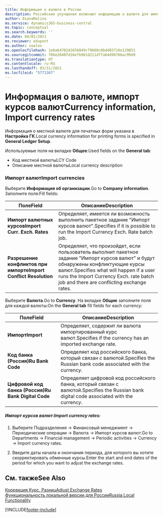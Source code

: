 ```yaml
---
title: Информация о валюте в России
description: Российские улучшения включают информацию о валюте для импорта курсов валют.
author: DianaMalina
ms.service: dynamics365-business-central
ms.topic: conceptual
ms.search.keywords: ''
ms.date: 04/01/2021
ms.reviewer: edupont
ms.author: soalex
ms.openlocfilehash: 1e0a6470242658849c79660c0bdd03716e129851
ms.sourcegitcommit: 766e2840fd16efb901d211d7fa64d96766ac99d9
ms.translationtype: HT
ms.contentlocale: ru-RU
ms.lasthandoff: 03/31/2021
ms.locfileid: "5771367"
---
```

# <a name="currency-information-import-currency-rates"></a><span data-ttu-id="ccce6-103">Информация о валюте, импорт курсов валют</span><span class="sxs-lookup"><span data-stu-id="ccce6-103">Currency information, Import currency rates</span></span>

<span data-ttu-id="ccce6-104">Информация о местной валюте для печатных форм указана в **Настройка ГК**.</span><span class="sxs-lookup"><span data-stu-id="ccce6-104">Local currency information for printing forms is specified in **General Ledger Setup**.</span></span>

<span data-ttu-id="ccce6-105">Используемые поля на вкладке **Общее**:</span><span class="sxs-lookup"><span data-stu-id="ccce6-105">Used fields on the **General tab**:</span></span>

- <span data-ttu-id="ccce6-106">Код местной валюты</span><span class="sxs-lookup"><span data-stu-id="ccce6-106">LCY Code</span></span>
- <span data-ttu-id="ccce6-107">Описание местной валюты</span><span class="sxs-lookup"><span data-stu-id="ccce6-107">Local currency description</span></span>

### <a name="import-currencies"></a><span data-ttu-id="ccce6-108">Импорт валют</span><span class="sxs-lookup"><span data-stu-id="ccce6-108">Import currencies</span></span>

<span data-ttu-id="ccce6-109">Выберите **Информация об организации**.</span><span class="sxs-lookup"><span data-stu-id="ccce6-109">Go to **Company information**.</span></span> <span data-ttu-id="ccce6-110">Заполните поля:</span><span class="sxs-lookup"><span data-stu-id="ccce6-110">Fill fields:</span></span>

| <span data-ttu-id="ccce6-111">Поле</span><span class="sxs-lookup"><span data-stu-id="ccce6-111">Field</span></span>                          | <span data-ttu-id="ccce6-112">Описание</span><span class="sxs-lookup"><span data-stu-id="ccce6-112">Description</span></span>                                                  |
| ------------------------------ | ------------------------------------------------------------ |
| <span data-ttu-id="ccce6-113">**Импорт валютных курсов**</span><span class="sxs-lookup"><span data-stu-id="ccce6-113">**Import Curr. Exch. Rates**</span></span>   | <span data-ttu-id="ccce6-114">Определяет, имеется ли возможность выполнить пакетное задание "Импорт курсов валют".</span><span class="sxs-lookup"><span data-stu-id="ccce6-114">Specifies if it is possible to run the Import Currency Exch. Rate batch job.</span></span> |
| <span data-ttu-id="ccce6-115">**Разрешение конфликтов при импорте**</span><span class="sxs-lookup"><span data-stu-id="ccce6-115">**Import Conflict Resolution**</span></span> | <span data-ttu-id="ccce6-116">Определяет, что произойдет, если пользователь выполнит пакетное задание "Импорт курсов валют" и будут обнаружены конфликтующие курсы валют.</span><span class="sxs-lookup"><span data-stu-id="ccce6-116">Specifies what will happen if a user runs the Import Currency Exch. rate batch job and there are conflicting exchange rates.</span></span> |

<span data-ttu-id="ccce6-117">Выберите **Валюта**.</span><span class="sxs-lookup"><span data-stu-id="ccce6-117">Go to **Currency**.</span></span> <span data-ttu-id="ccce6-118">На вкладке **Общие** заполните поля для каждой валюты:</span><span class="sxs-lookup"><span data-stu-id="ccce6-118">Оn the **General tab** fill fields for each currency:</span></span>

| <span data-ttu-id="ccce6-119">Поле</span><span class="sxs-lookup"><span data-stu-id="ccce6-119">Field</span></span>                    | <span data-ttu-id="ccce6-120">Описание</span><span class="sxs-lookup"><span data-stu-id="ccce6-120">Description</span></span>                                                  |
| ------------------------ | ------------------------------------------------------------ |
| <span data-ttu-id="ccce6-121">**Импорт**</span><span class="sxs-lookup"><span data-stu-id="ccce6-121">**Import**</span></span>               | <span data-ttu-id="ccce6-122">Определяет, содержит ли валюта импортированный курс валют.</span><span class="sxs-lookup"><span data-stu-id="ccce6-122">Specifies if the currency has an imported exchange rate.</span></span>     |
| <span data-ttu-id="ccce6-123">**Код банка (Россия)**</span><span class="sxs-lookup"><span data-stu-id="ccce6-123">**Ru Bank Code**</span></span>         | <span data-ttu-id="ccce6-124">Определяет код российского банка, который связан с валютой.</span><span class="sxs-lookup"><span data-stu-id="ccce6-124">Specifies the Russian bank code associated with the currency.</span></span> |
| <span data-ttu-id="ccce6-125">**Цифровой код банка (Россия)**</span><span class="sxs-lookup"><span data-stu-id="ccce6-125">**Ru Bank Digital Code**</span></span> | <span data-ttu-id="ccce6-126">Определяет цифровой код российского банка, который связан с валютой.</span><span class="sxs-lookup"><span data-stu-id="ccce6-126">Specifies the Russian bank digital code associated with the currency.</span></span> |

##### <a name="import-currency-rates"></a><span data-ttu-id="ccce6-127">Импорт курсов валют:</span><span class="sxs-lookup"><span data-stu-id="ccce6-127">Import currency rates:</span></span>

1. <span data-ttu-id="ccce6-128">Выберите Подразделения -> Финансовый менеджмент -> Периодические операции -> Валюта -> Импорт курсов валют.</span><span class="sxs-lookup"><span data-stu-id="ccce6-128">Go to Departments -> Financial management -> Periodic activities -> Currency -> Import currency rates.</span></span>

2. <span data-ttu-id="ccce6-129">Введите даты начала и окончания периода, для которого вы хотите скорректировать обменные курсы.</span><span class="sxs-lookup"><span data-stu-id="ccce6-129">Enter the start and end dates of the period for which you want to adjust the exchange rates.</span></span>

## <a name="see-also"></a><span data-ttu-id="ccce6-130">См. также</span><span class="sxs-lookup"><span data-stu-id="ccce6-130">See Also</span></span>

[<span data-ttu-id="ccce6-131">Коррекция Курс. Разниц</span><span class="sxs-lookup"><span data-stu-id="ccce6-131">Adjust Exchange Rates</span></span>](Adjust-Exchange-Rates.md)  
[<span data-ttu-id="ccce6-132">Функциональность локальной версии для России</span><span class="sxs-lookup"><span data-stu-id="ccce6-132">Russia Local Functionality</span></span>](russia-local-functionality.md)  


[!INCLUDE[footer-include](../../includes/footer-banner.md)]
